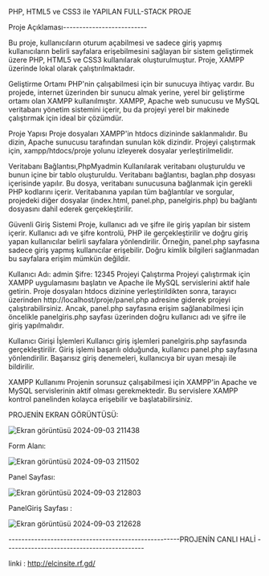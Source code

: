 PHP, HTML5 ve CSS3 ile YAPILAN FULL-STACK PROJE 


Proje Açıklaması-------------------------- 

Bu proje, kullanıcıların oturum açabilmesi ve sadece giriş yapmış kullanıcıların belirli sayfalara erişebilmesini sağlayan bir sistem geliştirmek üzere PHP, HTML5 ve CSS3 kullanılarak oluşturulmuştur.
Proje, XAMPP üzerinde lokal olarak çalıştırılmaktadır.

Geliştirme Ortamı
PHP'nin çalışabilmesi için bir sunucuya ihtiyaç vardır. Bu projede, internet üzerinden bir sunucu almak yerine, yerel bir geliştirme ortamı olan XAMPP kullanılmıştır. XAMPP, Apache web sunucusu ve MySQL veritabanı yönetim sistemini içerir, bu da projeyi yerel bir makinede çalıştırmak için ideal bir çözümdür.

Proje Yapısı
Proje dosyaları XAMPP'in htdocs dizininde saklanmalıdır. Bu dizin, Apache sunucusu tarafından sunulan kök dizindir. Projeyi çalıştırmak için, xampp/htdocs/proje yolunu izleyerek dosyalar yerleştirilmelidir.

Veritabanı Bağlantısı,PhpMyadmin Kullanılarak veritabanı oluşturuldu ve bunun içine bir tablo oluşturuldu.
Veritabanı bağlantısı, baglan.php dosyası içerisinde yapılır. Bu dosya, veritabanı sunucusuna bağlanmak için gerekli PHP kodlarını içerir. Veritabanına yapılan tüm bağlantılar ve sorgular, projedeki diğer dosyalar (index.html, panel.php, panelgiris.php) bu bağlantı dosyasını dahil ederek gerçekleştirilir.

Güvenli Giriş Sistemi
Proje, kullanıcı adı ve şifre ile giriş yapılan bir sistem içerir. Kullanıcı adı ve şifre kontrolü, PHP ile gerçekleştirilir ve doğru giriş yapan kullanıcılar belirli sayfalara yönlendirilir. Örneğin, panel.php sayfasına sadece giriş yapmış kullanıcılar erişebilir. Doğru kimlik bilgileri sağlanmadan bu sayfalara erişim mümkün değildir.

Kullanıcı Adı: admin
Şifre: 12345
Projeyi Çalıştırma
Projeyi çalıştırmak için XAMPP uygulamasını başlatın ve Apache ile MySQL servislerini aktif hale getirin. Proje dosyaları htdocs dizinine yerleştirildikten sonra, tarayıcı üzerinden http://localhost/proje/panel.php adresine giderek projeyi çalıştırabilirsiniz. Ancak, panel.php sayfasına erişim sağlanabilmesi için öncelikle panelgiris.php sayfası üzerinden doğru kullanıcı adı ve şifre ile giriş yapılmalıdır.

Kullanıcı Girişi İşlemleri
Kullanıcı giriş işlemleri panelgiris.php sayfasında gerçekleştirilir. Giriş işlemi başarılı olduğunda, kullanıcı panel.php sayfasına yönlendirilir. Başarısız giriş denemeleri, kullanıcıya bir uyarı mesajı ile bildirilir.

XAMPP Kullanımı
Projenin sorunsuz çalışabilmesi için XAMPP'in Apache ve MySQL servislerinin aktif olması gerekmektedir. Bu servislere XAMPP kontrol panelinden kolayca erişebilir ve başlatabilirsiniz.



PROJENİN EKRAN GÖRÜNTÜSÜ:


![Ekran görüntüsü 2024-09-03 211438](https://github.com/user-attachments/assets/2067bd5e-3bc2-4119-8801-e90de181f4d3)

Form Alanı: 

![Ekran görüntüsü 2024-09-03 211502](https://github.com/user-attachments/assets/1676f683-e245-45df-ae83-17c8f8212bda)


Panel Sayfası: 



![Ekran görüntüsü 2024-09-03 212803](https://github.com/user-attachments/assets/53158442-5c21-45c9-ae59-3c2522807455)




PanelGiriş Sayfası :

![Ekran görüntüsü 2024-09-03 212628](https://github.com/user-attachments/assets/00e7d119-f0da-4bf8-8fea-f75e196e9ff4)




-----------------------------------------------------PROJENİN  CANLI HALİ -------------------------------------------

linki : http://elcinsite.rf.gd/
